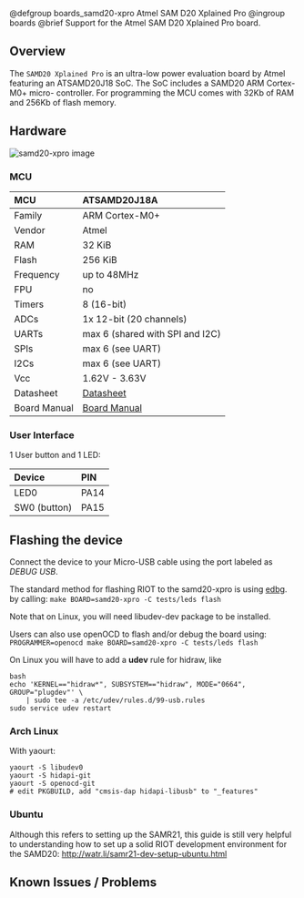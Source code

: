 @defgroup    boards_samd20-xpro Atmel SAM D20 Xplained Pro
@ingroup     boards
@brief       Support for the Atmel SAM D20 Xplained Pro board.

## Overview

The `SAMD20 Xplained Pro` is an ultra-low power evaluation board by Atmel
featuring an ATSAMD20J18 SoC. The SoC includes a SAMD20 ARM Cortex-M0+ micro-
controller. For programming the MCU comes with 32Kb of RAM and 256Kb of flash
memory.

## Hardware

![samd20-xpro image](https://keilpack.azureedge.net/content/Keil.SAMD20_DFP.1.1.1/Boards/Atmel/SAMD20-XPRO/Documents/SAMD20-XPRO_large.png)


### MCU
| MCU            | ATSAMD20J18A      |
|:-------------- |:--------------------------------- |
| Family         | ARM Cortex-M0+                    |
| Vendor         | Atmel                             |
| RAM            | 32 KiB                            |
| Flash          | 256 KiB                           |
| Frequency      | up to 48MHz                       |
| FPU            | no                                |
| Timers         | 8 (16-bit)                        |
| ADCs           | 1x 12-bit (20 channels)           |
| UARTs          | max 6 (shared with SPI and I2C)   |
| SPIs           | max 6 (see UART)                  |
| I2Cs           | max 6 (see UART)                  |
| Vcc            | 1.62V - 3.63V                     |
| Datasheet      | [Datasheet](http://ww1.microchip.com/downloads/en/DeviceDoc/SAM_D20_%20Family_Datasheet_DS60001504C.pdf) |
| Board Manual   | [Board Manual](http://ww1.microchip.com/downloads/en/DeviceDoc/Atmel-42102-SAMD20-Xplained-Pro_User-Guide.pdf)|

### User Interface

1 User button and 1 LED:

| Device        | PIN   |
|:------------- |:----- |
| LED0          | PA14  |
| SW0 (button)  | PA15  |

## Flashing the device

Connect the device to your Micro-USB cable using the port labeled as *DEBUG
USB*.

The standard method for flashing RIOT to the samd20-xpro is using [edbg](https://github.com/ataradov/edbg).
by calling: `make BOARD=samd20-xpro -C tests/leds flash`

Note that on Linux, you will need libudev-dev package to be installed.

Users can also use openOCD to flash and/or debug the board using:
`PROGRAMMER=openocd make BOARD=samd20-xpro -C tests/leds flash`

On Linux you will have to add a **udev** rule for hidraw, like
```
bash
echo 'KERNEL=="hidraw*", SUBSYSTEM=="hidraw", MODE="0664", GROUP="plugdev"' \
    | sudo tee -a /etc/udev/rules.d/99-usb.rules
sudo service udev restart
```

### Arch Linux
With yaourt:
```
yaourt -S libudev0
yaourt -S hidapi-git
yaourt -S openocd-git
# edit PKGBUILD, add "cmsis-dap hidapi-libusb" to "_features"
```

### Ubuntu
Although this refers to setting up the SAMR21, this guide is still very
helpful to understanding how to set up a solid RIOT development environment for
the SAMD20: http://watr.li/samr21-dev-setup-ubuntu.html

## Known Issues / Problems
